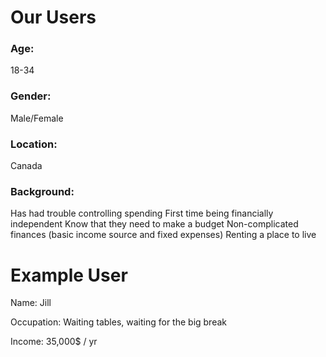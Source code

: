 # Our Users

### Age:

18-34

### Gender:

Male/Female

### Location:

Canada

### Background:

Has had trouble controlling spending
First time being financially independent
Know that they need to make a budget
Non-complicated finances (basic income source and fixed expenses)
Renting a place to live

# Example User

Name: Jill

Occupation: Waiting tables, waiting for the big break

Income: 35,000\$ / yr
